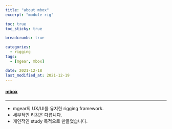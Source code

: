 ```yaml
---
title: "about mbox"
excerpt: "module rig"

toc: true
toc_sticky: true

breadcrumbs: true

categories:
  - rigging
tags:
  - [mgear, mbox]

date: 2021-12-18
last_modified_at: 2021-12-19
---
```


#### [mbox](https://github.com/chowooseoung/mbox)
--- 
* mgear의 UX/UI를 유지한 rigging framework.
* 세부적인 리깅은 다릅니다.
* 개인적인 study 목적으로 만들었습니다. 
